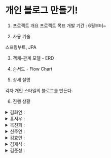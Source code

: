 # 개인 블로그 만들기!

1. 프로젝트 개요
프로젝트 목표 개발 기간 : 6월부터~

2. 사용 기술

스프링부트, JPA

3. 객체-관계 모델 - ERD

4. 순서도 - Flow Chart

5. 상세 설명

각자 개인 스타일의 블로그를 만든다.

6. 진행 상황

<details>
<summary>김화연 : </summary>
<div markdown="1">
0702: 화연 블로그 작성 페이지, 포스트 페이지 html, 컨트롤러 작성 <br>
0702: css 조정, post 컨트롤러 수정 <br>
0703: index 수정, 컨트롤러, 서비스 수정 <br>
0704: 수정페이지 작성, 컨트롤러, 서비스, 엔티티, 디티오 수정 및 추가
  
<br>
</div>
</details>
<details>
<summary>홍서우 : </summary>
<div markdown="1">

</div>
</details>
<details>
<summary>목진희 : </summary>
<div markdown="1">
0702: Jin's journey 블로그 메인페이지, 작성페이지, post페이지 완성<br>
0703: Team file과 merge 및 수정<br>
0704: Journey 페이지 작성, 수정/삭제 기능 구현.<br>
0705: Login 기능 구현

</div>
</details>
<details>
<summary>신주연 : </summary>
<div markdown="1">
0703 : 주연블로그 수정


</div>
</details>
<details>
<summary>김효연 :  </summary>
<div markdown="1">
0702: 깃허브 푸쉬 연습

</div>
</details>
<details>
<summary>김재석 : </summary>
<div markdown="1">


</div>
</details>
<details>
<summary>김준성 : </summary>
<div markdown="1">


</div>
</details>
